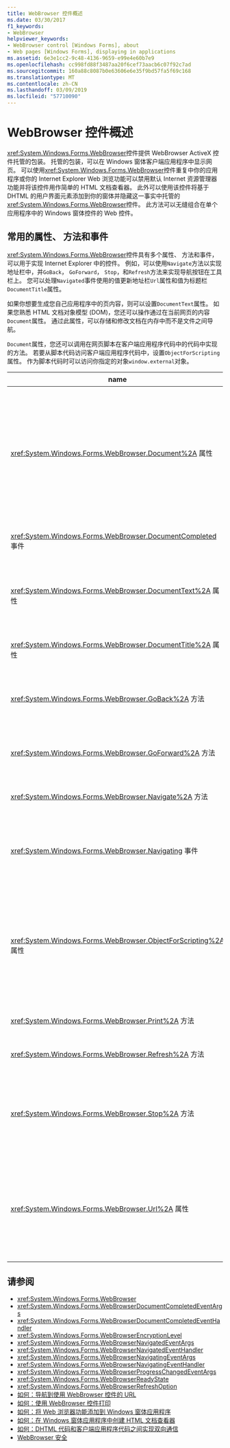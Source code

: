 ```yaml
---
title: WebBrowser 控件概述
ms.date: 03/30/2017
f1_keywords:
- WebBrowser
helpviewer_keywords:
- WebBrowser control [Windows Forms], about
- Web pages [Windows Forms], displaying in applications
ms.assetid: 6e3e1cc2-9c48-4136-9659-e99e4e60b7e9
ms.openlocfilehash: cc998fd88f3487aa20f6cef73aacb6c07f92c7ad
ms.sourcegitcommit: 160a88c8087b0e63606e6e35f9bd57fa5f69c168
ms.translationtype: MT
ms.contentlocale: zh-CN
ms.lasthandoff: 03/09/2019
ms.locfileid: "57710090"
---
```

# <a name="webbrowser-control-overview"></a>WebBrowser 控件概述
<xref:System.Windows.Forms.WebBrowser>控件提供 WebBrowser ActiveX 控件托管的包装。 托管的包装，可以在 Windows 窗体客户端应用程序中显示网页。 可以使用<xref:System.Windows.Forms.WebBrowser>控件重复中你的应用程序或你的 Internet Explorer Web 浏览功能可以禁用默认 Internet 资源管理器功能并将该控件用作简单的 HTML 文档查看器。 此外可以使用该控件将基于 DHTML 的用户界面元素添加到你的窗体并隐藏这一事实中托管的<xref:System.Windows.Forms.WebBrowser>控件。 此方法可以无缝组合在单个应用程序中的 Windows 窗体控件的 Web 控件。  
  
## <a name="frequently-used-properties-methods-and-events"></a>常用的属性、 方法和事件  
 <xref:System.Windows.Forms.WebBrowser>控件具有多个属性、 方法和事件，可以用于实现 Internet Explorer 中的控件。 例如，可以使用`Navigate`方法以实现地址栏中，并`GoBack`， `GoForward`， `Stop`，和`Refresh`方法来实现导航按钮在工具栏上。 您可以处理`Navigated`事件使用的值更新地址栏`Url`属性和值为标题栏`DocumentTitle`属性。  
  
 如果你想要生成您自己应用程序中的页内容，则可以设置`DocumentText`属性。 如果您熟悉 HTML 文档对象模型 (DOM)，您还可以操作通过在当前网页的内容`Document`属性。 通过此属性，可以存储和修改文档在内存中而不是文件之间导航。  
  
 `Document`属性，您还可以调用在网页脚本在客户端应用程序代码中的代码中实现的方法。 若要从脚本代码访问客户端应用程序代码中，设置`ObjectForScripting`属性。 作为脚本代码时可以访问你指定的对象`window.external`对象。  
  
|name|描述|  
|----------|-----------------|  
|<xref:System.Windows.Forms.WebBrowser.Document%2A> 属性|获取一个对象，提供对当前网页的 HTML 文档对象模型 (DOM) 的托管的访问。|  
|<xref:System.Windows.Forms.WebBrowser.DocumentCompleted> 事件|Web 页面完成加载时发生。|  
|<xref:System.Windows.Forms.WebBrowser.DocumentText%2A> 属性|获取或设置当前网页的内容的 HTML。|  
|<xref:System.Windows.Forms.WebBrowser.DocumentTitle%2A> 属性|获取当前网页的标题。|  
|<xref:System.Windows.Forms.WebBrowser.GoBack%2A> 方法|导航到历史记录中的上一页。|  
|<xref:System.Windows.Forms.WebBrowser.GoForward%2A> 方法|导航到历史记录中的下一页。|  
|<xref:System.Windows.Forms.WebBrowser.Navigate%2A> 方法|导航到指定的 URL。|  
|<xref:System.Windows.Forms.WebBrowser.Navigating> 事件|导航开始时，启用要取消的操作之前发生。|  
|<xref:System.Windows.Forms.WebBrowser.ObjectForScripting%2A> 属性|获取或设置脚本代码的网页可以使用与你的应用程序进行通信的对象。|  
|<xref:System.Windows.Forms.WebBrowser.Print%2A> 方法|打印当前网页。|  
|<xref:System.Windows.Forms.WebBrowser.Refresh%2A> 方法|重新加载当前网页。|  
|<xref:System.Windows.Forms.WebBrowser.Stop%2A> 方法|停止当前导航并停止动态页元素，如声音与动画。|  
|<xref:System.Windows.Forms.WebBrowser.Url%2A> 属性|获取或设置当前网页的 URL。 设置此属性导航到新 URL 的控件。|  
  
## <a name="see-also"></a>请参阅
- <xref:System.Windows.Forms.WebBrowser>
- <xref:System.Windows.Forms.WebBrowserDocumentCompletedEventArgs>
- <xref:System.Windows.Forms.WebBrowserDocumentCompletedEventHandler>
- <xref:System.Windows.Forms.WebBrowserEncryptionLevel>
- <xref:System.Windows.Forms.WebBrowserNavigatedEventArgs>
- <xref:System.Windows.Forms.WebBrowserNavigatedEventHandler>
- <xref:System.Windows.Forms.WebBrowserNavigatingEventArgs>
- <xref:System.Windows.Forms.WebBrowserNavigatingEventHandler>
- <xref:System.Windows.Forms.WebBrowserProgressChangedEventArgs>
- <xref:System.Windows.Forms.WebBrowserReadyState>
- <xref:System.Windows.Forms.WebBrowserRefreshOption>
- [如何：导航到使用 WebBrowser 控件的 URL](how-to-navigate-to-a-url-with-the-webbrowser-control.md)
- [如何：使用 WebBrowser 控件打印](how-to-print-with-a-webbrowser-control.md)
- [如何：将 Web 浏览器功能添加到 Windows 窗体应用程序](how-to-add-web-browser-capabilities-to-a-windows-forms-application.md)
- [如何：在 Windows 窗体应用程序中创建 HTML 文档查看器](how-to-create-an-html-document-viewer-in-a-windows-forms-application.md)
- [如何：DHTML 代码和客户端应用程序代码之间实现双向通信](implement-two-way-com-between-dhtml-and-client.md)
- [WebBrowser 安全](webbrowser-security.md)

